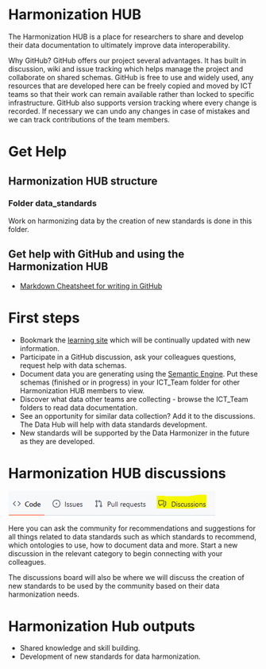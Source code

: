 # Harmonization HUB

The Harmonization HUB is a place for researchers to share and develop their data documentation to ultimately improve data interoperability.

Why GitHub?
GitHub offers our project several advantages. It has built in discussion, wiki and issue tracking which helps manage the project and collaborate on shared schemas. GitHub is free to use and widely used, any resources that are developed here can be freely copied and moved by ICT teams so that their work can remain available rather than locked to specific infrastructure. GitHub also supports version tracking where every change is recorded. If necessary we can undo any changes in case of mistakes and we can track contributions of the team members. 

# Get Help

## Harmonization HUB structure

###  Folder data_standards
Work on harmonizing data by the creation of new standards is done in this folder.

## Get help with GitHub and using the Harmonization HUB
* [Markdown Cheatsheet for writing in GitHub](https://github.com/adam-p/markdown-here/wiki/Markdown-Cheatsheet)

# First steps
* Bookmark the [learning site](https://climatesmartagcollab.github.io/Documentation/) which will be continually updated with new information.
* Participate in a GitHub discussion, ask your colleagues questions, request help with data schemas.
* Document data you are generating using the [Semantic Engine](https://www.semanticengine.org). Put these schemas (finished or in progress) in your ICT_Team folder for other Harmonization HUB members to view.
* Discover what data other teams are collecting - browse the ICT_Team folders to read data documentation.
* See an opportunity for similar data collection? Add it to the discussions. The Data Hub will help with data standards development.
* New standards will be supported by the Data Harmonizer in the future as they are developed.

# Harmonization HUB discussions
![GitHub discussions link](https://github.com/ClimateSmartAgCollab/HUB-Harmonization/blob/main/assets/GitHub_discussions.png)

Here you can ask the community for recommendations and suggestions for all things related to data standards such as which standards to recommend, which ontologies to use, how to document data and more. Start a new discussion in the relevant category to begin connecting with your colleagues.

The discussions board will also be where we will discuss the creation of new standards to be used by the community based on their data harmonization needs.

# Harmonization Hub outputs

* Shared knowledge and skill building.
* Development of new standards for data harmonization.
